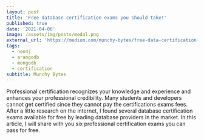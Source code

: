 ```yaml
---
layout: post
title: 'Free database certification exams you should take!'
published: true
date: '2021-04-06'
image: /assets/img/posts/medal.png
external_url: 'https://medium.com/munchy-bytes/free-data-certification-exams-you-should-take-9e716a38631'
tags:
  - neo4j
  - arangodb
  - mongodb
  - certification
subtitle: Munchy Bytes
---
```

Professional certification recognizes your knowledge and experience and enhances your professional credibility. Many students and developers cannot get certified since they cannot pay the certifications exams fees. After a little research on the internet, I found several database certification exams available for free by leading database providers in the market.
In this article, I will share with you six professional certification exams you can pass for free.
